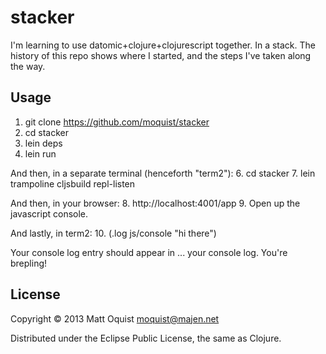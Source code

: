 stacker
=======

I'm learning to use datomic+clojure+clojurescript together. In a stack. The history of this repo shows where I started, and the steps I've taken along the way.

## Usage

1. git clone https://github.com/moquist/stacker
2. cd stacker
3. lein deps
4. lein run

And then, in a separate terminal (henceforth "term2"):
6. cd stacker
7. lein trampoline cljsbuild repl-listen

And then, in your browser:
8. http://localhost:4001/app
9. Open up the javascript console.

And lastly, in term2:
10. (.log js/console "hi there")

Your console log entry should appear in ... your console log. You're brepling!

## License

Copyright © 2013 Matt Oquist <moquist@majen.net>

Distributed under the Eclipse Public License, the same as Clojure.
